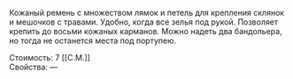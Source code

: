 Кожаный ремень с множеством лямок и петель для крепления склянок и мешочков с травами. Удобно, когда все зелья под рукой. Позволяет крепить до восьми кожаных карманов. Можно надеть два бандольера, но тогда не останется места под портупею.


Стоимость: 7 [[С.М.]]<br>
Свойства: —